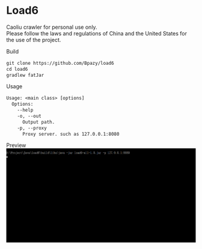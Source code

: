 Load6
=====
Caoliu crawler for personal use only.  
Please follow the laws and regulations of China and the United States for the use of the project.

Build
```
git clone https://github.com/Bpazy/load6  
cd load6  
gradlew fatJar  
```

Usage
```
Usage: <main class> [options]
  Options:
    --help
    -o, --out
      Output path.
    -p, --proxy
      Proxy server. such as 127.0.0.1:8080
```

Preview  
![preview](https://github.com/Bpazy/utils/blob/master/pic/load6_01.gif)